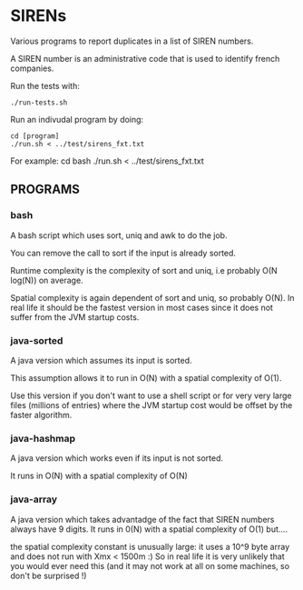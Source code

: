 # SIRENs

Various programs to report duplicates in a list of SIREN numbers.

A SIREN number is an administrative code that is used to identify french
companies.

Run the tests with:

```
./run-tests.sh
```

Run an indivudal program by doing:
```
cd [program]
./run.sh < ../test/sirens_fxt.txt
```

For example:
cd bash
./run.sh < ../test/sirens_fxt.txt

## PROGRAMS

### bash
A bash script which uses sort, uniq and awk to do the job.

You can remove the call to sort if the input is already sorted.

Runtime complexity is the complexity of sort and uniq, i.e probably O(N log(N))
on average.

Spatial complexity is again dependent of sort and uniq, so probably O(N). In
real life it should be the fastest version in most cases since it does not 
suffer from the JVM startup costs.

### java-sorted
A java version which assumes its input is sorted.

This assumption allows it to run in O(N) with a spatial complexity of O(1).

Use this version if you don't want to use a shell script or for very very 
large files (millions of entries) where the JVM startup cost would be offset
by the faster algorithm.

### java-hashmap
A java version which works even if its input is not sorted.

It runs in O(N) with a spatial complexity of O(N)

### java-array
A java version which takes advantadge of the fact that SIREN numbers always
have 9 digits. It runs in 0(N) with a spatial complexity of O(1) but....

the spatial complexity constant is unusually large: it uses a 10^9 byte 
array and does not run with Xmx < 1500m :) So in real life it is very unlikely
that you would ever need this (and it may not work at all on some machines, so
don't be surprised !)
